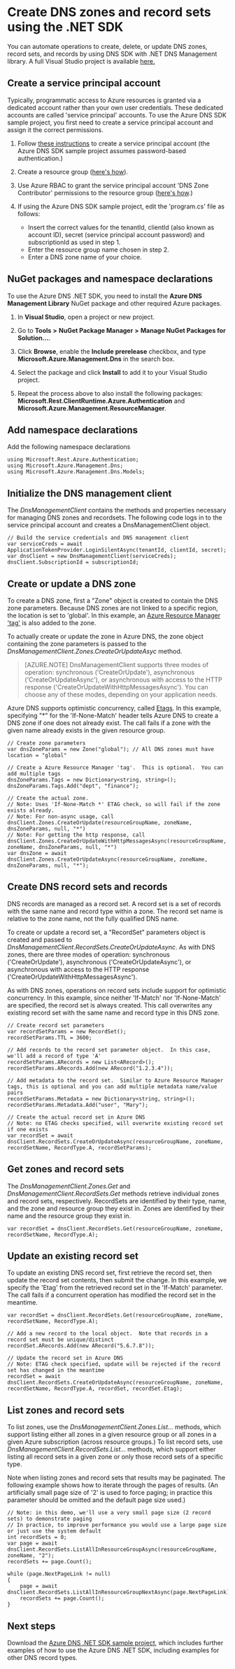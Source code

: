 <properties 
   pageTitle="Create DNS zones and record sets in Azure DNS using the .NET SDK | Microsoft Azure" 
   description="How to create DNS zones and record sets in Azure DNS by using the .NET SDK." 
   services="dns" 
   documentationCenter="na" 
   authors="jtuliani" 
   manager="carmonm" 
   editor=""/>

<tags
   ms.service="dns"
   ms.devlang="na"
   ms.topic="article"
   ms.tgt_pltfrm="na"
   ms.workload="infrastructure-services" 
   ms.date="09/19/2016"
   ms.author="jtuliani"/>


# <a name="create-dns-zones-and-record-sets-using-the-net-sdk"></a>Create DNS zones and record sets using the .NET SDK

You can automate operations to create, delete, or update DNS zones, record sets, and records by using DNS SDK with .NET DNS Management library. A full Visual Studio project is available [here.](https://www.microsoft.com/en-us/download/details.aspx?id=47268&WT.mc_id=DX_MVP4025064&e6b34bbe-475b-1abd-2c51-b5034bcdd6d2=True)

## <a name="create-a-service-principal-account"></a>Create a service principal account

Typically, programmatic access to Azure resources is granted via a dedicated account rather than your own user credentials. These dedicated accounts are called 'service principal' accounts. To use the Azure DNS SDK sample project, you first need to create a service principal account and assign it the correct permissions.

1. Follow [these instructions](../resource-group-authenticate-service-principal.md) to create a service principal account (the Azure DNS SDK sample project assumes password-based authentication.)

2. Create a resource group ([here's how](../azure-portal/resource-group-portal.md)).

3. Use Azure RBAC to grant the service principal account 'DNS Zone Contributor' permissions to the resource group ([here's how](../active-directory/role-based-access-control-configure.md).)

4. If using the Azure DNS SDK sample project, edit the 'program.cs' file as follows:
    * Insert the correct values for the tenantId, clientId (also known as account ID), secret (service principal account password) and subscriptionId as used in step 1.
    * Enter the resource group name chosen in step 2.
    * Enter a DNS zone name of your choice.

## <a name="nuget-packages-and-namespace-declarations"></a>NuGet packages and namespace declarations

To use the Azure DNS .NET SDK, you need to install the **Azure DNS Management Library** NuGet package and other required Azure packages.
 
1. In **Visual Studio**, open a project or new project. 

2. Go to **Tools** **>** **NuGet Package Manager** **>** **Manage NuGet Packages for Solution...**. 

3. Click **Browse**, enable the **Include prerelease** checkbox, and type **Microsoft.Azure.Management.Dns** in the search box.

4. Select the package and click **Install** to add it to your Visual Studio project.
 
5. Repeat the process above to also install the following packages: **Microsoft.Rest.ClientRuntime.Azure.Authentication** and **Microsoft.Azure.Management.ResourceManager**.

## <a name="add-namespace-declarations"></a>Add namespace declarations

Add the following namespace declarations

    using Microsoft.Rest.Azure.Authentication;
    using Microsoft.Azure.Management.Dns;
    using Microsoft.Azure.Management.Dns.Models;

## <a name="initialize-the-dns-management-client"></a>Initialize the DNS management client

The *DnsManagementClient* contains the methods and properties necessary for managing DNS zones and recordsets.  The following code logs in to the service principal account and creates a DnsManagementClient object.

    // Build the service credentials and DNS management client
    var serviceCreds = await ApplicationTokenProvider.LoginSilentAsync(tenantId, clientId, secret);
    var dnsClient = new DnsManagementClient(serviceCreds);
    dnsClient.SubscriptionId = subscriptionId;

## <a name="create-or-update-a-dns-zone"></a>Create or update a DNS zone

To create a DNS zone, first a "Zone" object is created to contain the DNS zone parameters. Because DNS zones are not linked to a specific region, the location is set to 'global'. In this example, an [Azure Resource Manager 'tag'](https://azure.microsoft.com/updates/organize-your-azure-resources-with-tags/) is also added to the zone.

To actually create or update the zone in Azure DNS, the zone object containing the zone parameters is passed to the *DnsManagementClient.Zones.CreateOrUpdateAsyc* method.

>[AZURE.NOTE] DnsManagementClient supports three modes of operation: synchronous ('CreateOrUpdate'), asynchronous ('CreateOrUpdateAsync'), or asynchronous with access to the HTTP response ('CreateOrUpdateWithHttpMessagesAsync').  You can choose any of these modes, depending on your application needs.

Azure DNS supports optimistic concurrency, called [Etags](dns-getstarted-create-dnszone.md). In this example, specifying "*" for the 'If-None-Match' header tells Azure DNS to create a DNS zone if one does not already exist.  The call fails if a zone with the given name already exists in the given resource group.

    // Create zone parameters
    var dnsZoneParams = new Zone("global"); // All DNS zones must have location = "global"
    
    // Create a Azure Resource Manager 'tag'.  This is optional.  You can add multiple tags
    dnsZoneParams.Tags = new Dictionary<string, string>();
    dnsZoneParams.Tags.Add("dept", "finance");
    
    // Create the actual zone.
    // Note: Uses 'If-None-Match *' ETAG check, so will fail if the zone exists already.
    // Note: For non-async usage, call dnsClient.Zones.CreateOrUpdate(resourceGroupName, zoneName, dnsZoneParams, null, "*")
    // Note: For getting the http response, call dnsClient.Zones.CreateOrUpdateWithHttpMessagesAsync(resourceGroupName, zoneName, dnsZoneParams, null, "*")
    var dnsZone = await dnsClient.Zones.CreateOrUpdateAsync(resourceGroupName, zoneName, dnsZoneParams, null, "*");

## <a name="create-dns-record-sets-and-records"></a>Create DNS record sets and records

DNS records are managed as a record set. A record set is a set of records with the same name and record type within a zone.  The record set name is relative to the zone name, not the fully qualified DNS name.

To create or update a record set, a "RecordSet" parameters object is created and passed to *DnsManagementClient.RecordSets.CreateOrUpdateAsync*. As with DNS zones, there are three modes of operation: synchronous ('CreateOrUpdate'), asynchronous ('CreateOrUpdateAsync'), or asynchronous with access to the HTTP response ('CreateOrUpdateWithHttpMessagesAsync').

As with DNS zones, operations on record sets include support for optimistic concurrency.  In this example, since neither 'If-Match' nor 'If-None-Match' are specified, the record set is always created.  This call overwrites any existing record set with the same name and record type in this DNS zone.

    // Create record set parameters
    var recordSetParams = new RecordSet();
    recordSetParams.TTL = 3600;

    // Add records to the record set parameter object.  In this case, we'll add a record of type 'A'
    recordSetParams.ARecords = new List<ARecord>();
    recordSetParams.ARecords.Add(new ARecord("1.2.3.4"));

    // Add metadata to the record set.  Similar to Azure Resource Manager tags, this is optional and you can add multiple metadata name/value pairs
    recordSetParams.Metadata = new Dictionary<string, string>();
    recordSetParams.Metadata.Add("user", "Mary");

    // Create the actual record set in Azure DNS
    // Note: no ETAG checks specified, will overwrite existing record set if one exists
    var recordSet = await dnsClient.RecordSets.CreateOrUpdateAsync(resourceGroupName, zoneName, recordSetName, RecordType.A, recordSetParams);

## <a name="get-zones-and-record-sets"></a>Get zones and record sets

The *DnsManagementClient.Zones.Get* and *DnsManagementClient.RecordSets.Get* methods retrieve individual zones and record sets, respectively. RecordSets are identified by their type, name, and the zone and resource group they exist in. Zones are identified by their name and the resource group they exist in.

    var recordSet = dnsClient.RecordSets.Get(resourceGroupName, zoneName, recordSetName, RecordType.A);
    
## <a name="update-an-existing-record-set"></a>Update an existing record set

To update an existing DNS record set, first retrieve the record set, then update the record set contents, then submit the change.  In this example, we specify the 'Etag' from the retrieved record set in the 'If-Match' parameter. The call fails if a concurrent operation has modified the record set in the meantime.

    var recordSet = dnsClient.RecordSets.Get(resourceGroupName, zoneName, recordSetName, RecordType.A);

    // Add a new record to the local object.  Note that records in a record set must be unique/distinct
    recordSet.ARecords.Add(new ARecord("5.6.7.8"));

    // Update the record set in Azure DNS
    // Note: ETAG check specified, update will be rejected if the record set has changed in the meantime
    recordSet = await dnsClient.RecordSets.CreateOrUpdateAsync(resourceGroupName, zoneName, recordSetName, RecordType.A, recordSet, recordSet.Etag);

## <a name="list-zones-and-record-sets"></a>List zones and record sets

To list zones, use the *DnsManagementClient.Zones.List...* methods, which support listing either all zones in a given resource group or all zones in a given Azure subscription (across resource groups.) To list record sets, use *DnsManagementClient.RecordSets.List...* methods, which support either listing all record sets in a given zone or only those record sets of a specific type.

Note when listing zones and record sets that results may be paginated.  The following example shows how to iterate through the pages of results. (An artificially small page size of '2' is used to force paging; in practice this parameter should be omitted and the default page size used.)

    // Note: in this demo, we'll use a very small page size (2 record sets) to demonstrate paging
    // In practice, to improve performance you would use a large page size or just use the system default
    int recordSets = 0;
    var page = await dnsClient.RecordSets.ListAllInResourceGroupAsync(resourceGroupName, zoneName, "2");
    recordSets += page.Count();

    while (page.NextPageLink != null)
    {
        page = await dnsClient.RecordSets.ListAllInResourceGroupNextAsync(page.NextPageLink);
        recordSets += page.Count();
    }

## <a name="next-steps"></a>Next steps

Download the [Azure DNS .NET SDK sample project](https://www.microsoft.com/en-us/download/details.aspx?id=47268&WT.mc_id=DX_MVP4025064&e6b34bbe-475b-1abd-2c51-b5034bcdd6d2=True), which includes further examples of how to use the Azure DNS .NET SDK, including examples for other DNS record types.
